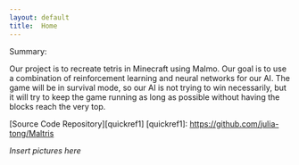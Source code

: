 ```yaml
---
layout: default
title:  Home
---
```


Summary:

Our project is to recreate tetris in Minecraft using Malmo. Our goal is to use a combination of reinforcement learning and neural networks for our AI. The game will be in survival mode, so our AI is not trying to win necessarily, but it will try to keep the game running as long as possible without having the blocks reach the very top.

[Source Code Repository][quickref1]
[quickref1]: https://github.com/julia-tong/Maltris

*Insert pictures here*
